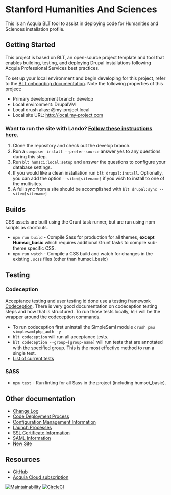 # Stanford Humanities And Sciences

This is an Acquia BLT tool to assist in deploying code for Humanities and Sciences installation profile.

## Getting Started

This project is based on BLT, an open-source project template and tool that enables building, testing, and deploying Drupal installations following Acquia Professional Services best practices.

To set up your local environment and begin developing for this project, refer to the [BLT onboarding documentation](https://docs.acquia.com/blt/developer/onboarding/). Note the following properties of this project:
* Primary development branch: develop
* Local environment: DrupalVM
* Local drush alias: @my-project.local
* Local site URL: http://local.my-project.com

### Want to run the site with Lando? [Follow these instructions here.](/lando/README.md)

1. Clone the repository and check out the develop branch.
2. Run a `composer install --prefer-source` answer yes to any questions during this step.
3. Run `blt humsci:local:setup` and answer the questions to configure your database settings.
4. If you would like a clean installation run `blt drupal:install`. Optionally, you can add the option `--site=[sitename]` if you wish to install to one of the multisites.
5. A full sync from a site should be accomplished with `blt drupal:sync --site=[sitename]`

## Builds

CSS assets are built using the Grunt task runner, but are run using npm scripts as shortcuts.

- `npm run build` - Compile Sass for production for all themes, **except Humsci_basic** which requires additional Grunt tasks to compile sub-theme specific CSS.
- `npm run watch` - Compile a CSS build and watch for changes in the existing `.scss` files (other than humsci_basic)

## Testing

### Codeception
Acceptance testing and user testing id done use a testing framework [Codeception](https://codeception.com/). There is
very good documentation on codeception testing steps and how that is structured. To run those tests locally, `blt` will
be the wrapper around the codeception commands.
- To run codeception first uninstall the SimpleSaml module `drush pmu simplesamlphp_auth -y`
- `blt codeception` will run all acceptance tests.
- `blt codeception --group=[group-name]` will run tests that are annotated with the specified group. This is the most
  effective method to run a single test.
- [List of current tests](/tests/codeception/README.md)

### SASS
- `npm test` - Run linting for all Sass in the project (including humsci_basic).

## Other documentation
* [Change Log](docs/CHANGELOG.md)
* [Code Deployment Process](docs/CodeDeploy.md)
* [Configuration Management Information](docs/Config.md)
* [Launch Processes](docs/Launch.md)
* [SSL Certificate Information](docs/LetsEncrypt.md)
* [SAML Information](docs/SimpleSAML.md)
* [New Site](docs/NewSite.md)

## Resources

* [GitHub](https://github.com/SU-HSDO/suhumsci)
* [Acquia Cloud subscription](https://cloud.acquia.com/app/develop/applications/23a85077-2967-41a4-be22-a84c24e0f81a)

[![Maintainability](https://api.codeclimate.com/v1/badges/fa85d434c3928bbf8d80/maintainability)](https://codeclimate.com/github/SU-HSDO/suhumsci/maintainability)
[![CircleCI](https://circleci.com/gh/SU-HSDO/suhumsci/tree/develop.svg?style=svg)](https://circleci.com/gh/SU-HSDO/suhumsci/tree/develop)
